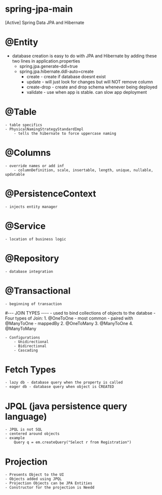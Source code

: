 # spring-jpa-main
[Active] Spring Data JPA and Hibernate


# @Entity
 - database creation is easy to do with JPA and Hibernate by adding these two lines in application.properties
   - spring.jpa.generate-ddl=true
   - spring.jpa.hibernate.ddl-auto=create
     - create - create if database doesnt exist
     - update - will just look for changes but will NOT remove column
     - create-drop - create and drop schema whenever being deployed
     - validate - use when app is stable. can slow app deployment
# @Table
    - table specifics
    - PhysicalNamingStrategyStandardImpl
        - tells the hibernate to force uppercase naming
# @Columns
    - override names or add inf 
        - columnDefinition, scale, insertable, length, unique, nullable, updatable
# @PersistenceContext
    - injects entity manager
# @Service 
    - location of business logic
# @Repository
    - database integration
# @Transactional 
    - beginning of transaction

#--- JOIN TYPES ----
    - used to bind collections of objects to the databse
    - Four types of Join:
        1. @OneToOne
            - most common
            - paired with @ManyToOne
            - mappedBy
        2. @OneToMany
        3. @ManyToOne
        4. @ManyToMany

    - Configurations
        - Unidirectional
        - Bidirectional
        - Cascading
# Fetch Types
    - lazy db - database query when the property is called
    - eager db - database query when object is CREATED
# JPQL (java persistence query language)
    - JPQL is not SQL
    - centered around objects
    - example
        Query q = em.createQuery("Select r from Registration")

# Projection
    - Presents Object to the UI
    - Objects added using JPQL
    - Projection Objects can be JPA Entities
    - Constructor for the projection is Needd